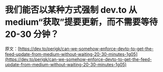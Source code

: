 # 我们能否以某种方式强制 dev.to 从 medium“获取”提要更新，而不需要等待 20-30 分钟？

原文：[https://dev.to/perigk/can-we-somehow-enforce-devto-to-get-the-feed-update-from-medium-without-waiting-20-30-minutes-1g05](https://dev.to/perigk/can-we-somehow-enforce-devto-to-get-the-feed-update-from-medium-without-waiting-20-30-minutes-1g05)